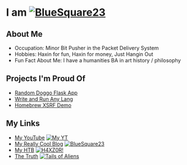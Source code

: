 # I am [![BlueSquare23](https://johnlradford.io/wp-content/uploads/2018/09/cropped-BlueSquare-1-32x32.jpg)](https://bluesquare23.sh/BlueSquare23 "BlueSquare23")

## About Me 
* Occupation: Minor Bit Pusher in the Packet Delivery System
* Hobbies: Haxin for fun, Haxin for money, Just Hangin Out
* Fun Fact About Me: I have a humanities BA in art history / philosophy

## Projects I'm Proud Of
* [Random Doggo Flask App](https://bluesquare23.sh/Web_Development/tree/master/FlaskApp "Doggo Flask App")
* [Write and Run Any Lang](https://bluesquare23.sh/WriteAndRun "Okay, really it only does like 15, but still...")
* [Homebrew XSRF Demo](https://johnlradford.io/2021/08/07/my-homebrew-xsrf-demonstration/ "Haxin Myself") 

## My Links
* [My YouTube](https://www.youtube.com/channel/UCU9dq3widkIqXD40yQsawtA "My YouTube") [![My YT](https://www.youtube.com/favicon.ico)](https://www.bluesquare23.sh/YT)
* [My Really Cool Blog](https://johnlradford.io/ "johnlradford.io") [![BlueSquare23](https://johnlradford.io/favicon.ico)](https://johnlradford.io)
* [My HTB](https://www.bluesquare23.sh/htb.html) [![H4XZ0R!](https://www.hackthebox.eu/images/icon20.png)](https://www.bluesquare23.sh/htb.html)
* [The Truth](https://tailiens.com/ "Secret Link") [![Tails of Aliens](https://tailiens.com/favicon.ico)](https://tailiens.com)
